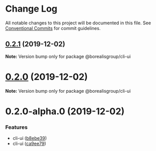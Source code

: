 # Change Log

All notable changes to this project will be documented in this file.
See [Conventional Commits](https://conventionalcommits.org) for commit guidelines.

## [0.2.1](https://github.com/borealisgroup/borealis/tree/master/packages/@borealisgroup/cli-ui/compare/@borealisgroup/cli-ui@0.2.0...@borealisgroup/cli-ui@0.2.1) (2019-12-02)

**Note:** Version bump only for package @borealisgroup/cli-ui





# [0.2.0](https://github.com/borealisgroup/borealis/tree/master/packages/@borealisgroup/cli-ui/compare/@borealisgroup/cli-ui@0.2.0-alpha.0...@borealisgroup/cli-ui@0.2.0) (2019-12-02)

**Note:** Version bump only for package @borealisgroup/cli-ui





# 0.2.0-alpha.0 (2019-12-02)


### Features

* cli-ui ([b8ebe39](https://github.com/borealisgroup/borealis/tree/master/packages/@borealisgroup/cli-ui/commit/b8ebe3987f2069939d1875398254e80da6cd273c))
* cli-ui ([ca9ee79](https://github.com/borealisgroup/borealis/tree/master/packages/@borealisgroup/cli-ui/commit/ca9ee79fd35df6c242cbbadcd977eb07adaa1a77))
